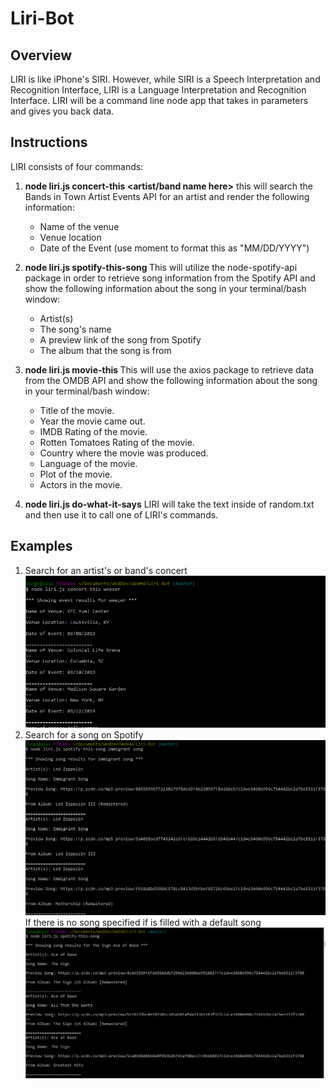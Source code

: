 # Liri-Bot

## Overview
LIRI is like iPhone's SIRI. However, while SIRI is a Speech Interpretation and Recognition Interface, LIRI is a Language Interpretation and Recognition Interface. LIRI will be a command line node app that takes in parameters and gives you back data.

## Instructions
LIRI consists of four commands:
1. **node liri.js concert-this <artist/band name here>**
    this will search the Bands in Town Artist Events API for an artist and render the following information:
    - Name of the venue
    - Venue location
    - Date of the Event (use moment to format this as "MM/DD/YYYY")

2. **node liri.js spotify-this-song <song name here>**
    This will utilize the node-spotify-api package in order to retrieve song information from the Spotify API and show the following information about the song in your terminal/bash window:
    - Artist(s)
    - The song's name
    - A preview link of the song from Spotify
    - The album that the song is from

3. **node liri.js movie-this <movie name here>**
    This will use the axios package to retrieve data from the OMDB API and show the following information about the song in your terminal/bash window:
    - Title of the movie.
    - Year the movie came out.
    - IMDB Rating of the movie.
    - Rotten Tomatoes Rating of the movie.
    - Country where the movie was produced.
    - Language of the movie.
    - Plot of the movie.
    - Actors in the movie.

4. **node liri.js do-what-it-says**
     LIRI will take the text inside of random.txt and then use it to call one of LIRI's commands.

## Examples
1. Search for an artist's or band's concert
![DEMO](/images/concertThis.PNG)
2. Search for a song on Spotify
![DEMO](/images/spotifyThis.PNG)
If there is no song specified if is filled with a default song
![DEMO](/images/SpotifyNoInput.PNG)

